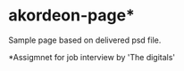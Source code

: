 akordeon-page*
=============

Sample page based on delivered psd file.

*Assigmnet for job interview by 'The digitals'
